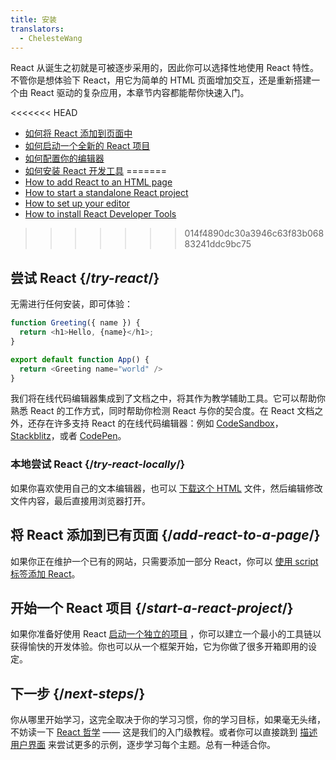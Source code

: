```yaml
---
title: 安装
translators:
  - ChelesteWang
---
```


<Intro>

React 从诞生之初就是可被逐步采用的，因此你可以选择性地使用 React 特性。不管你是想体验下 React，用它为简单的 HTML 页面增加交互，还是重新搭建一个由 React 驱动的复杂应用，本章节内容都能帮你快速入门。

</Intro>

<YouWillLearn>

<<<<<<< HEAD
* [如何将 React 添加到页面中](/learn/add-react-to-a-website)
* [如何启动一个全新的 React 项目](/learn/start-a-new-react-project)
* [如何配置你的编辑器](/learn/editor-setup)
* [如何安装 React 开发工具](/learn/react-developer-tools)
=======
* [How to add React to an HTML page](/learn/add-react-to-a-website)
* [How to start a standalone React project](/learn/start-a-new-react-project)
* [How to set up your editor](/learn/editor-setup)
* [How to install React Developer Tools](/learn/react-developer-tools)
>>>>>>> 014f4890dc30a3946c63f83b06883241ddc9bc75

</YouWillLearn>

## 尝试 React {/*try-react*/}

无需进行任何安装，即可体验：

<Sandpack>

```js
function Greeting({ name }) {
  return <h1>Hello, {name}</h1>;
}

export default function App() {
  return <Greeting name="world" />
}
```

</Sandpack>

我们将在线代码编辑器集成到了文档之中，将其作为教学辅助工具。它可以帮助你熟悉 React 的工作方式，同时帮助你检测 React 与你的契合度。在 React 文档之外，还存在许多支持 React 的在线代码编辑器：例如 [CodeSandbox](https://codesandbox.io/s/new)，[Stackblitz](https://stackblitz.com/fork/react)，或者 [CodePen](
https://codepen.io/pen/?template=wvdqJJm)。

### 本地尝试 React {/*try-react-locally*/}

如果你喜欢使用自己的文本编辑器，也可以 [下载这个 HTML](https://raw.githubusercontent.com/reactjs/reactjs.org/main/static/html/single-file-example.html) 文件，然后编辑修改文件内容，最后直接用浏览器打开。

## 将 React 添加到已有页面 {/*add-react-to-a-page*/}

如果你正在维护一个已有的网站，只需要添加一部分 React，你可以 [使用 script 标签添加 React](/learn/add-react-to-a-website)。

## 开始一个 React 项目 {/*start-a-react-project*/}

如果你准备好使用 React [启动一个独立的项目](/learn/start-a-new-react-project) ，你可以建立一个最小的工具链以获得愉快的开发体验。你也可以从一个框架开始，它为你做了很多开箱即用的设定。

## 下一步 {/*next-steps*/}

你从哪里开始学习，这完全取决于你的学习习惯，你的学习目标，如果毫无头绪，不妨读一下 [React 哲学](/learn/thinking-in-react) —— 这是我们的入门级教程。或者你可以直接跳到 [描述用户界面](/learn/describing-the-ui) 来尝试更多的示例，逐步学习每个主题。总有一种适合你。
